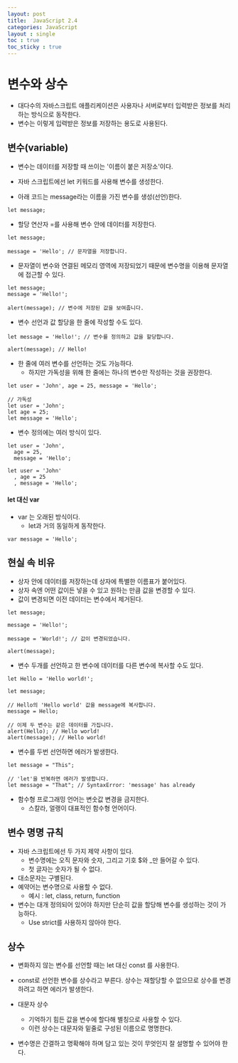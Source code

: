 ```yaml
---
layout: post
title:  JavaScript 2.4
categories: JavaScript
layout : single
toc : true 
toc_sticky : true
---
```


# 변수와 상수

- 대다수의 자바스크립트 애플리케이션은 사용자나 서버로부터 입력받은 정보를 처리하는 방식으로 동작한다.
- 변수는 이렇게 입력받은 정보를 저장하는 용도로 사용된다.



## 변수(variable)

- 변수는 데이터를 저장할 때 쓰이는 '이름이 붙은 저장소'이다.
- 자바 스크립트에선 let 키워드를 사용해 변수를 생성한다.

- 아래 코드는 message라는 이름을 가진 변수를 생성(선언)한다.

```
let message;
```

- 할당 연산자 =를 사용해 변수 안에 데이터를 저장한다.

```
let message;

message = 'Hello'; // 문자열을 저장합니다.
```

- 문자열이 변수와 연결된 메모리 영역에 저장되었기 때문에 변수명을 이용해 문자열에 접근할 수 있다.

```
let message;
message = 'Hello!';

alert(message); // 변수에 저장된 값을 보여줍니다.
```

- 변수 선언과 값 할당을 한 줄에 작성할 수도 있다.

```
let message = 'Hello!'; // 변수를 정의하고 값을 할당합니다.

alert(message); // Hello!
```

- 한 줄에 여러 변수를 선언하는 것도 가능하다.
  - 하지만 가독성을 위해 한 줄에는 하나의 변수만 작성하는 것을 권장한다.

```
let user = 'John', age = 25, message = 'Hello';

// 가독성
let user = 'John';
let age = 25;
let message = 'Hello';
```

- 변수 정의에는 여러 방식이 있다.

```
let user = 'John',
  age = 25,
  message = 'Hello';
  
let user = 'John'
  , age = 25
  , message = 'Hello';
```



#### let 대신 var

- var 는 오래된 방식이다.
  - let과 거의 동일하게 동작한다.

```
var message = 'Hello';
```



## 현실 속 비유

- 상자 안에 데이터를 저장하는데 상자에 특별한 이름표가 붙어있다.
- 상자 속엔 어떤 값이든 넣을 수 있고 원하는 만큼 값을 변경할 수 있다.
- 값이 변경되면 이전 데이터는 변수에서 제거된다.

```
let message;

message = 'Hello!';

message = 'World!'; // 값이 변경되었습니다.

alert(message);
```

- 변수 두개를 선언하고 한 변수에 데이터를 다른 변수에 복사할 수도 있다.

```
let Hello = 'Hello world!';

let message;

// Hello의 'Hello world' 값을 message에 복사합니다.
message = Hello;

// 이제 두 변수는 같은 데이터를 가집니다.
alert(Hello); // Hello world!
alert(message); // Hello world!
```

- 변수를 두번 선언하면 에러가 발생한다.

```
let message = "This";

// 'let'을 반복하면 에러가 발생합니다.
let message = "That"; // SyntaxError: 'message' has already
```

- 함수형 프로그래밍 언어는 변숫값 변경을 금지한다.
  - 스칼라, 얼랭이 대표적인 함수형 언어이다.



## 변수 명명 규칙

- 자바 스크립트에선 두 가지 제약 사항이 있다.
  - 변수명에는 오직 문자와 숫자, 그리고 기호 $와 _만 들어갈 수 있다.
  - 첫 글자는 숫자가 될 수 없다.
- 대소문자는 구별된다.
- 예약어는 변수명으로 사용할 수 없다.
  - 예시 : let, class, return, function
- 변수는 대개 정의되어 있어야 하지만 단순히 값을 할당해 변수를 생성하는 것이 가능하다.
  - Use strict를 사용하지 않아야 한다.



## 상수

- 변화하지 않는 변수를 선언할 때는 let 대신 const 를 사용한다.
- const로 선언한 변수를 상수라고 부른다. 상수는 재할당할 수 없으므로 상수를 변경하려고 하면 에러가 발생한다.

- 대문자 상수

  - 기억하기 힘든 값을 변수에 할다해 별칭으로 사용할 수 있다.
  - 이런 상수는 대문자와 밑줄로 구성된 이름으로 명명한다.

- 변수명은 간결하고 명확해야 하며 담고 있는 것이 무엇인지 잘 설명할 수 있어야 한다.

  